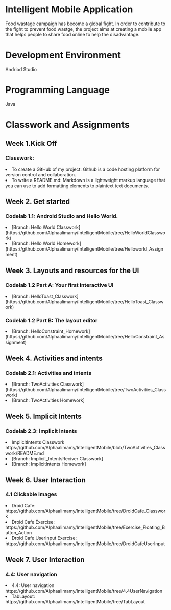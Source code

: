 # Intelligent Mobile Application
Food wastage campaigh has become a global fight. In order to contribute to the fight to prevent food wastge, the project aims at creating a mobile app that helps people to share food online to help the disadvantage.
# Development Environment
Andriod Studio
# Programming Language
Java

# Classwork and Assignments

## Week 1.Kick Off
### Classwork:
<li>To create a GitHub of my project: Github is a code hosting platform for version control and collaboration.
<li>To write a README.md: Markdown is a lightweight markup language that you can use to add formatting elements to plaintext text documents.

## Week 2. Get started
### Codelab 1.1: Android Studio and Hello World.<br>
<li>  [Branch: Hello World Classwork](https://github.com/Alphaalimamy/IntelligentMobile/tree/HelloWorldClasswork)

<li>  [Branch: Hello World Homework](https://github.com/Alphaalimamy/IntelligentMobile/tree/Helloworld_Assignment)

## Week 3. Layouts and resources for the UI
### Codelab 1.2 Part A: Your first interactive UI
<li>  [Branch: HelloToast_Classwork](https://github.com/Alphaalimamy/IntelligentMobile/tree/HelloToast_Classwork)
  
### Codelab 1.2 Part B: The layout editor
<li> [Branch: HelloConstraint_Homework](https://github.com/Alphaalimamy/IntelligentMobile/tree/HelloConstraint_Assignment)

## Week 4. Activities and intents
### Codelab 2.1: Activities and intents
<li>  [Branch: TwoActivities Classwork](https://github.com/Alphaalimamy/IntelligentMobile/tree/TwoActivities_Classwork)

<li>  [Branch: TwoActivities Homework]

## Week 5. Implicit Intents
### Codelab 2.3: Implicit Intents

<li> ImplicitIntents Classwork https://github.com/Alphaalimamy/IntelligentMobile/blob/TwoActivities_Classwork/README.md </li>

<li> [Branch: Implicit_IntentsReciver Classwork]
<li> [Branch: ImplicitIntents Homework]
  
  
## Week 6. User Interaction
### 4.1 Clickable images 

 <li> Droid Cafe: https://github.com/Alphaalimamy/IntelligentMobile/tree/DroidCafe_Classwork </li>
 <li> Droid Cafe Exercise:  https://github.com/Alphaalimamy/IntelligentMobile/tree/Exercise_Floating_Button_Action </li>
 <li> Droid Cafe UserInput Exercise:  https://github.com/Alphaalimamy/IntelligentMobile/tree/DroidCafeUserInput </li>
 
 
 ## Week 7. User Interaction
 ### 4.4: User navigation
 <li> 4.4: User navigation https://github.com/Alphaalimamy/IntelligentMobile/tree/4.4UserNavigation </li>
 <li>TabLayout: https://github.com/Alphaalimamy/IntelligentMobile/tree/TabLayout</li>
